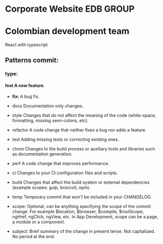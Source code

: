 # Corporate Website EDB GROUP
# Colombian development team
React with typescript
## Patterns commit:
### type:
#### feat     A new feature.
  * <b>fix: </b>      A bug fix.
  * docs     Documentation only changes.
  * style    Changes that do not affect the meaning of the code (white-space, formatting, missing semi-colons, etc).
  * refactor A code change that neither fixes a bug nor adds a feature.
  * test     Adding missing tests or correcting existing ones.
  * chore    Changes to the build process or auxiliary tools and libraries such as documentation generation.
  *  perf     A code change that improves performance.
  *  ci       Changes to your CI configuration files and scripts.
  *  build    Changes that affect the build system or external dependencies (example scopes: gulp, broccoli, npm).
  *  temp     Temporary commit that won't be included in your CHANGELOG.

  * scope:
    Optional, can be anything specifying the scope of the commit change.
    For example $location, $browser, $compile, $rootScope, ngHref, ngClick, ngView, etc.
    In App Development, scope can be a page, a module or a component.

  * subject:
    Brief summary of the change in present tense. Not capitalized. No period at the end.